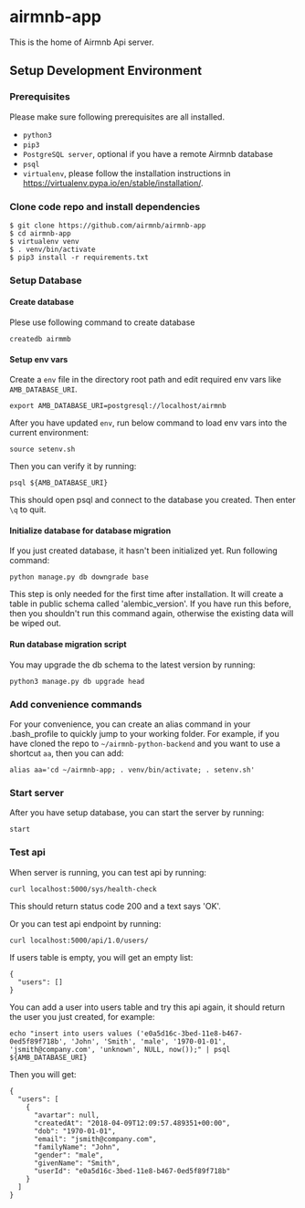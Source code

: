 # airmnb-app

This is the home of Airmnb Api server.

## Setup Development Environment

### Prerequisites

Please make sure following prerequisites are all installed.

 - `python3`
 - `pip3`
 - `PostgreSQL server`, optional if you have a remote Airmnb database
 - `psql`
 - `virtualenv`, please follow the installation instructions in https://virtualenv.pypa.io/en/stable/installation/.

### Clone code repo and install dependencies

```
$ git clone https://github.com/airmnb/airmnb-app
$ cd airmnb-app
$ virtualenv venv
$ . venv/bin/activate
$ pip3 install -r requirements.txt
```

### Setup Database

#### Create database

Plese use following command to create database
```
createdb airmmb
```

#### Setup env vars

Create a `env` file in the directory root path and edit required env vars like `AMB_DATABASE_URI`.

```
export AMB_DATABASE_URI=postgresql://localhost/airmnb
```

After you have updated `env`, run below command to load env vars into the current environment:
```
source setenv.sh
```

Then you can verify it by running:
```
psql ${AMB_DATABASE_URI}
```
This should open psql and connect to the database you created. Then enter ```\q``` to quit.


#### Initialize database for database migration

If you just created database, it hasn't been initialized yet. Run following command:

```
python manage.py db downgrade base
```

This step is only needed for the first time after installation. It will create a table in public schema called 'alembic_version'. If 
you have run this before, then you shouldn't run this command again, otherwise the existing data will be wiped out.

#### Run database migration script

You may upgrade the db schema to the latest version by running:
```
python3 manage.py db upgrade head
```

### Add convenience commands

For your convenience, you can create an alias command in your .bash_profile to quickly jump to your working folder. For example, if you have cloned the repo to `~/airmnb-python-backend` and you want to use a shortcut `aa`, then you can add:

```
alias aa='cd ~/airmnb-app; . venv/bin/activate; . setenv.sh'
```

### Start server

After you have setup database, you can start the server by running:
```
start
```

### Test api

When server is running, you can test api by running:
```
curl localhost:5000/sys/health-check
```

This should return status code 200 and a text says 'OK'.

Or you can test api endpoint by running:
```
curl localhost:5000/api/1.0/users/
```

If users table is empty, you will get an empty list:
```
{
  "users": []
}
```

You can add a user into users table and try this api again, it should return the user you just created, for example:
```
echo "insert into users values ('e0a5d16c-3bed-11e8-b467-0ed5f89f718b', 'John', 'Smith', 'male', '1970-01-01', 'jsmith@company.com', 'unknown', NULL, now());" | psql ${AMB_DATABASE_URI}
```
Then you will get:
```
{
  "users": [
    {
      "avartar": null, 
      "createdAt": "2018-04-09T12:09:57.489351+00:00", 
      "dob": "1970-01-01", 
      "email": "jsmith@company.com", 
      "familyName": "John", 
      "gender": "male", 
      "givenName": "Smith", 
      "userId": "e0a5d16c-3bed-11e8-b467-0ed5f89f718b"
    }
  ]
}
```
